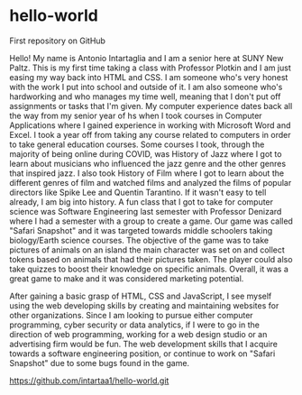 # hello-world

First repository on GitHub

Hello! My name is Antonio Intartaglia and I am a senior here at SUNY New Paltz.
This is my first time taking a class with Professor Plotkin and I am just easing my
way back into HTML and CSS. I am someone who's very honest with the work I put into
school and outside of it. I am also someone who's hardworking and who manages my time
well, meaning that I don't put off assignments or tasks that I'm given. My computer
experience dates back all the way from my senior year of hs when I took courses in
Computer Applications where I gained experience in working with Microsoft Word and Excel.
I took a year off from taking any course related to computers in order to take general
education courses. Some courses I took, through the majority of being online during COVID,
was History of Jazz where I got to learn about musicians who influenced the jazz genre and
the other genres that inspired jazz. I also took History of Film where I got to learn about
the different genres of film and watched films and analyzed the films of popular directors
like Spike Lee and Quentin Tarantino. If it wasn't easy to tell already, I am big into history.
A fun class that I got to take for computer science was Software Engineering last semester with
Professor Denizard where I had a semester with a group to create a game. Our game was called "Safari
Snapshot" and it was targeted towards middle schoolers taking biology/Earth science courses.
The objective of the game was to take pictures of animals on an island the main character was 
set on and collect tokens based on animals that had their pictures taken. The player could also take
quizzes to boost their knowledge on specific animals. Overall, it was a great game to make and it
was considered marketing potential.

After gaining a basic grasp of HTML, CSS and JavaScript, I see myself using the web developing skills
by creating and maintaining websites for other organizations. Since I am looking to pursue either
computer programming, cyber security or data analytics, if I were to go in the direction of web programming,
working for a web design studio or an advertising firm would be fun. The web development skills that
I acquire towards a software engineering position, or continue to work on "Safari Snapshot" due to some bugs
found in the game.

https://github.com/intartaa1/hello-world.git
